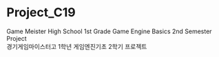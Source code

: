 # Project_C19
Game Meister High School 1st Grade Game Engine Basics 2nd Semester Project  
경기게임마이스터고 1학년 게임엔진기초 2학기 프로젝트
